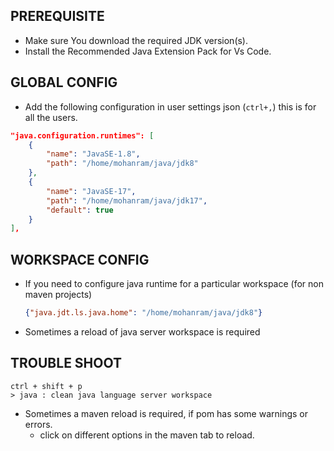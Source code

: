 
## PREREQUISITE

* Make sure You download the required JDK version(s).
* Install the Recommended Java Extension Pack for Vs Code.

## GLOBAL CONFIG

* Add the following configuration in user settings json (`ctrl+,`) this is for all the users.

```json
"java.configuration.runtimes": [
    {
        "name": "JavaSE-1.8",
        "path": "/home/mohanram/java/jdk8"
    },
    {
        "name": "JavaSE-17",
        "path": "/home/mohanram/java/jdk17",
        "default": true
    }
],
```
## WORKSPACE CONFIG

* If you need to configure java runtime for a particular workspace (for non maven projects)
    ```json
    {"java.jdt.ls.java.home": "/home/mohanram/java/jdk8"}
    ```

* Sometimes a reload of java server workspace is required  


## TROUBLE SHOOT
```
ctrl + shift + p
> java : clean java language server workspace
```

* Sometimes a maven reload is required, if pom has some warnings or errors.
    - click on different options in the maven tab to reload.